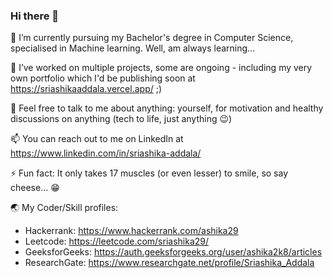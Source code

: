 ### Hi there 👋

🌱 I’m currently pursuing my Bachelor's degree in Computer Science, specialised in Machine learning. Well, am always learning...

🔭 I’ve worked on multiple projects, some are ongoing - including my very own portfolio which I'd be publishing soon at https://sriashikaaddala.vercel.app/ ;)

💬 Feel free to talk to me about anything: yourself, for motivation and healthy discussions on anything (tech to life, just anything 😉)

📫 You can reach out to me on LinkedIn at https://www.linkedin.com/in/sriashika-addala/

⚡ Fun fact: It only takes 17 muscles (or even lesser) to smile, so say cheese... 😁

🌏 My Coder/Skill profiles:
- Hackerrank: https://www.hackerrank.com/ashika29
- Leetcode: https://leetcode.com/sriashika29/
- GeeksforGeeks: https://auth.geeksforgeeks.org/user/ashika2k8/articles
- ResearchGate: https://www.researchgate.net/profile/Sriashika_Addala

